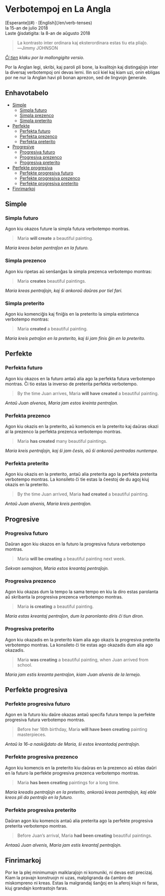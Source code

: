 Verbotempoj en La Angla
=======================

<div class="center">[Esperante](#) · [English](/en/verb-tenses)</div>
<div class="center">la 15-an de julio 2018</div>
<div class="center">Laste ĝisdatigita: la 8-an de aŭgusto 2018</div>

>La kontrasto inter ordinara kaj eksterordinara estas tiu eta pliaĵo.<br>
>―Jimmy JOHNSON

*[Ĉi tien](/eo/verbotempoj-la-angla-mallongigite) klaku por la mallongigita versio.*

Por la Anglan legi, skribi, kaj paroli pli bone, la kvalitojn kaj distingaĵojn inter la diversaj
verbotempoj oni devas lerni. Ilin scii kiel kaj kiam uzi, onin ebligas por ne nur la Anglan havi pli bonan aprezon, sed de lingvojn ĝenerale.


<a name="et"></a>Enhavotabelo
-----------------------------

- [Simple](#simple)
  - [Simpla futuro](#simplafuturo)
  - [Simpla prezenco](#simplaprezenco)
  - [Simpla preterito](#simplapreterito)
- [Perfekte](#perfekte)
  - [Perfekta futuro](#perfektafuturo)
  - [Perfekta prezenco](#perfektaprezenco)
  - [Perfekta preterito](#perfektapreterito)
- [Progresive](#progresive)
  - [Progresiva futuro](#progresivafuturo)
  - [Progresiva prezenco](#progresivaprezenco)
  - [Progresiva preterito](#progresivapreterito)
- [Perfekte progresiva](#perfekteprogresiva)
  + [Perfekte progresiva futuro](#perfekteprogresivafuturo)
  + [Perfekte progresiva prezenco](#perfekteprogresivaprezenco)
  + [Perfekte progresiva preterito](#perfekteprogresivapreterito)
- [Finrimarkoj](#finrimarkoj)


<a name="simple"></a>Simple
---------------------------

### <a name="simplafuturo"></a>Simpla futuro

Agon kiu okazos future la simpla futura verbotempo montras.

> Maria __will create__ a beautiful painting.

*Maria kreos belan pentraĵon en la futuro.*


### <a name="simplaprezenco"></a>Simpla prezenco

Agon kiu ripetas aŭ senŝanĝas la simpla prezenca verbotempo montras:

> Maria __creates__ beautiful paintings.

*Maria kreas pentraĵojn, kaj ŝi ankoraŭ daŭras por tiel fari.*


### <a name="simplapreterito"></a>Simpla preterito

Agon kiu komenciĝis kaj finiĝis en la preterito la simpla estintenca verbotempo montras:

> Maria __created__ a beautiful painting.

*Maria kreis petraĵon en la preterito, kaj ŝi jam finis ĝin en la preterito.*


<a name="perfekte"></a>Perfekte
-------------------------------

### <a name="perfektafuturo"></a>Perfekta futuro

Agon kiu okazos en la futuro antaŭ alia ago la perfekta futura verbotempo montras. Ĉi tio
estas la inverso de preterita perfekta verbotempo.

> By the time Juan arrives, Maria __will have created__ a beautiful painting.

*Antaŭ Juan alvenos, Maria jam estos kreinta pentraĵon.*


### <a name="perfektaprezenco"></a>Perfekta prezenco

Agon kiu okazis en la preterito, aŭ komencis en la preterito kaj daŭras okazi al la prezenco la
perfekta prezenca verbotempo montras.

> Maria __has created__ many beautiful paintings.

*Maria kreis pentraĵojn, kaj ŝi jam ĉesis, aŭ ŝi ankoraŭ pentradas nuntempe.*


### <a name="perfektapreterito"></a>Perfekta preterito

Agon kiu okazis en la preterito, antaŭ alia preterita ago la perfekta preterita verbotempo
montras. La konsileto ĉi tie estas la ĉeestoj de du agoj kiuj okazis en la preterito.

> By the time Juan arrived, Maria __had created__ a beautiful painting.

*Antaŭ Juan alvenis, Maria kreis pentraĵon.*


<a name="progresive"></a>Progresive
-----------------------------------


### <a name="progresivafuturo"></a>Progresiva futuro

Daŭran agon kiu okazos en la futuro la progresiva futura verbotempo montras.

> Maria __will be creating__ a beautiful painting next week.

*Sekvan semajnon, Maria estos kreantaj pentraĵojn.*


### <a name="progresivaprezenco"></a>Progresiva prezenco

Agon kiu okazas dum la tempo la sama tempo en kiu la diro estas parolanta aŭ skribanta la progresiva
prezenca verbotempo montras.

> Maria __is creating__ a beautiful painting.

*Maria estas kreantaj pentraĵon, dum la paronlanto diris ĉi tiun diron.*

### <a name="progresivapreterito"></a>Progresiva preterito

Agon kiu okazadis en la preterito kiam alia ago okazis la progresiva preterita verbotempo montras. La konsileto ĉi tie estas ago okazadis dum alia ago okazadis.

> Maria __was creating__ a beautiful painting, when Juan arrived from school.

*Maria jam estis kreanta pentraĵon, kiam Juan alvenis de la lernejo.*


<a name="perfekteprogresiva"></a>Perfekte progresiva
----------------------------------------------------


### <a name="perfekteprogresivafuturo"></a>Perfekte progresiva futuro

Agon en la futuro kiu daŭre okazas antaŭ specifa futura tempo la perfekte progresiva futura
verbotempo montras.

> Before her 16th birthday, Maria __will have been creating__ painting masterpieces.

*Antaŭ la 16-a naskiĝdato de Maria, ŝi estos kreantadaj pentraĵojn.*


### <a name="perfekteprogresivaprezenco"></a>Perfekte progresiva prezenco

Agon kiu komencis en la preterito kiu daŭras en la prezenco aŭ eblas daŭri en la futuro la
perfekte progresiva prezenca verbotempo montras.

> Maria __has been creating__ paintings for a long time.

*Maria kreadis pentraĵojn en la preterito, ankoraŭ kreas pentraĵojn, kaj eble kreos pli da pentraĵo en la futuro.*


### <a name="perfekteprogresivapreterito"></a>Perfekte progresiva preterito

Daŭran agon kiu komencis antaŭ alia preterita ago la perfekte progresiva preterita verbotempo
montras.

> Before Juan’s arrival, Maria __had been creating__ beautiful paintings.

*Antaaŭ Juan alvenis, Maria jam estis kreantaĵ pentraĵojn.*


<a name="finrimarkoj"></a>Finrimarkoj
-------------------------------------

Por ke la plej minimumajn malklaraĵojn ni komuniki, ni devas esti precizaj. Kiam la pravajn
konstruojn ni uzas, malpligranda da ĉambro de miskompreno ni kreas. Estas la malgrandaj ŝanĝoj en la
aferoj kiujn ni faras, kiuj grandajn kontrastojn faras.
